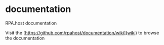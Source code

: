 # documentation
RPA.host documentation

Visit the [https://github.com/rpahost/documentation/wiki](wiki) to browse the documentation
